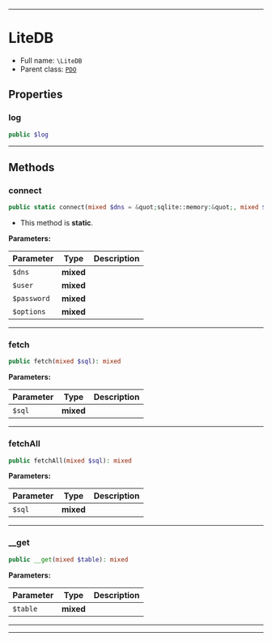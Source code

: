 ***

# LiteDB

* Full name: `\LiteDB`
* Parent class: [`PDO`](./PDO.md)

## Properties

### log

```php
public $log
```

***

## Methods

### connect

```php
public static connect(mixed $dns = &quot;sqlite::memory:&quot;, mixed $user = null, mixed $password = null, mixed $options = []): mixed
```

* This method is **static**.

**Parameters:**

| Parameter | Type | Description |
|-----------|------|-------------|
| `$dns` | **mixed** |  |
| `$user` | **mixed** |  |
| `$password` | **mixed** |  |
| `$options` | **mixed** |  |

***

### fetch

```php
public fetch(mixed $sql): mixed
```

**Parameters:**

| Parameter | Type | Description |
|-----------|------|-------------|
| `$sql` | **mixed** |  |

***

### fetchAll

```php
public fetchAll(mixed $sql): mixed
```

**Parameters:**

| Parameter | Type | Description |
|-----------|------|-------------|
| `$sql` | **mixed** |  |

***

### __get

```php
public __get(mixed $table): mixed
```

**Parameters:**

| Parameter | Type | Description |
|-----------|------|-------------|
| `$table` | **mixed** |  |

***


***

